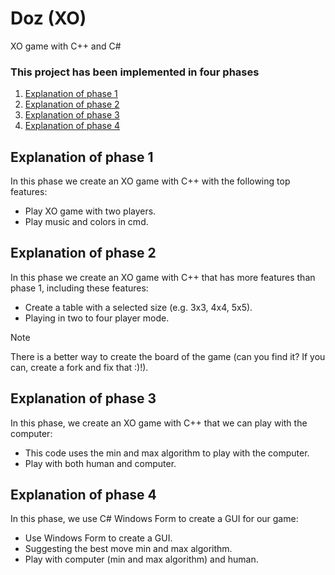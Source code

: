 # Doz (XO)
XO game with C++ and C#

### This project has been implemented in four phases
1. [Explanation of phase 1](#explanation-of-phase-1)
2. [Explanation of phase 2](#explanation-of-phase-2)
3. [Explanation of phase 3](#explanation-of-phase-3)
4. [Explanation of phase 4](#explanation-of-phase-4)


## Explanation of phase 1 <a name="explanation-of-phase-1"></a>

In this phase we create an XO game with C++ with the following top features:

- Play XO game with two players.
- Play music and colors in cmd.


## Explanation of phase 2 <a name="explanation-of-phase-2"></a>

In this phase we create an XO game with C++ that has more features than phase 1, including these features:

- Create a table with a selected size (e.g. 3x3, 4x4, 5x5).
- Playing in two to four player mode.

> [!NOTE]
> There is a better way to create the board of the game (can you find it? If you can, create a fork and fix that :)!).


## Explanation of phase 3 <a name="explanation-of-phase-3"></a>

In this phase, we create an XO game with C++ that we can play with the computer:

- This code uses the min and max algorithm to play with the computer.
- Play with both human and computer.


## Explanation of phase 4 <a name="explanation-of-phase-4"></a>

In this phase, we use C# Windows Form to create a GUI for our game:

- Use Windows Form to create a GUI.
- Suggesting the best move min and max algorithm.
- Play with computer (min and max algorithm) and human.
